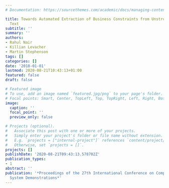 ```yaml
---
# Documentation: https://sourcethemes.com/academic/docs/managing-content/

title: Towards Automated Extraction of Business Constraints from Unstructured Regulatory
  Text
subtitle: ''
summary: ''
authors:
- Rahul Nair
- Killian Levacher
- Martin Stephenson
tags: []
categories: []
date: '2018-01-01'
lastmod: 2020-08-21T10:43:13+01:00
featured: false
draft: false

# Featured image
# To use, add an image named `featured.jpg/png` to your page's folder.
# Focal points: Smart, Center, TopLeft, Top, TopRight, Left, Right, BottomLeft, Bottom, BottomRight.
image:
  caption: ''
  focal_point: ''
  preview_only: false

# Projects (optional).
#   Associate this post with one or more of your projects.
#   Simply enter your project's folder or file name without extension.
#   E.g. `projects = ["internal-project"]` references `content/project/deep-learning/index.md`.
#   Otherwise, set `projects = []`.
projects: []
publishDate: '2020-08-21T09:43:13.578702Z'
publication_types:
- 1
abstract: ''
publication: '*Proceedings of the 27th International Conference on Computational Linguistics:
  System Demonstrations*'
---
```

